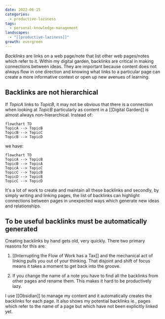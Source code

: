 ```yaml
---
date: 2022-06-15
categories:
  - productive-laziness
tags:
  - personal-knowledge-management
landscapes:
  - "[[productive-laziness]]"
growth: evergreen
---
```

*Backlinks* are links on a web page/note that list other web pages/notes which refer to it. Within my digital garden, backlinks are critical in making connections between ideas. They are important because content does not always flow in one direction and knowing what links to a particular page can create a more informative context or open up new avenues of learning.

## Backlinks are not hierarchical

If *TopicA* links to *TopicB*, it may not be obvious that there is a connection when looking at *TopicB* particularly as content in a [[Digital Garden]] is almost always non-hierarchical. Instead of:

```mermaid
flowchart TD
TopicA --> TopicB
TopicB --> TopicC
TopicB --> TopicD
```

we have:

```mermaid
flowchart TD
TopicA --> TopicB
TopicB --> TopicA
TopicA --> TopicC
TopicC --> TopicB
TopicD --> TopicB
TopicC --> TopicD
```

It's a lot of work to create and maintain all these backlinks and secondly, by simply writing and linking pages, the list of backlinks can highlight connections between pages in unexpected ways which generate new ideas and relationships.

## To be useful backlinks must be automatically generated
Creating backlinks by hand gets old, very quickly. There two primary reasons for this are:

1. [[Interrupting the Flow of Work has a Tax]] and the mechanical act of linking pulls you out of your thinking. That disjoint and shift of focus means it takes a moment to get back into the groove.

3. If you change the name of a note you have to find all the backlinks from other pages and rename them. This makes it hard to be productively lazy.

I use [[Obsidian]] to manage my content and it automatically creates the backlinks for each page. It also shows my potential backlinks ie., pages which refer to the name of a page but which have not been explicitly linked yet.
